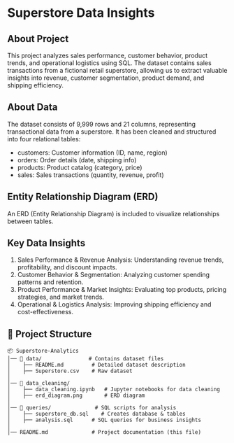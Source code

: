 # Superstore Data Insights

About Project
---
This project analyzes sales performance, customer behavior, product trends, and operational logistics using SQL. The dataset contains sales transactions from a fictional retail superstore, allowing us to extract valuable insights into revenue, customer segmentation, product demand, and shipping efficiency.

About Data
---
The dataset consists of 9,999 rows and 21 columns, representing transactional data from a superstore. It has been cleaned and structured into four relational tables:
- customers: Customer information (ID, name, region)
- orders: Order details (date, shipping info)
- products: Product catalog (category, price)
- sales: Sales transactions (quantity, revenue, profit)

Entity Relationship Diagram (ERD)
---
An ERD (Entity Relationship Diagram) is included to visualize relationships between tables.


 Key Data Insights
---
1. Sales Performance & Revenue Analysis: Understanding revenue trends, profitability, and discount impacts.
2. Customer Behavior & Segmentation: Analyzing customer spending patterns and retention.
3. Product Performance & Market Insights: Evaluating top products, pricing strategies, and market trends.
4. Operational & Logistics Analysis: Improving shipping efficiency and cost-effectiveness.

📂 Project Structure
---
```
📦 Superstore-Analytics
│── 📁 data/               # Contains dataset files
│    ├── README.md         # Detailed dataset description
│    ├── Superstore.csv    # Raw dataset
│
│── 📁 data_cleaning/          
│    ├── data_cleaning.ipynb   # Jupyter notebooks for data cleaning
│    ├── erd_diagram.png       # ERD diagram
│
│── 📁 queries/              # SQL scripts for analysis
│    ├── superstore_db.sql    # Creates database & tables
│    ├── analysis.sql      # SQL queries for business insights
│
│── README.md              # Project documentation (this file)
```











